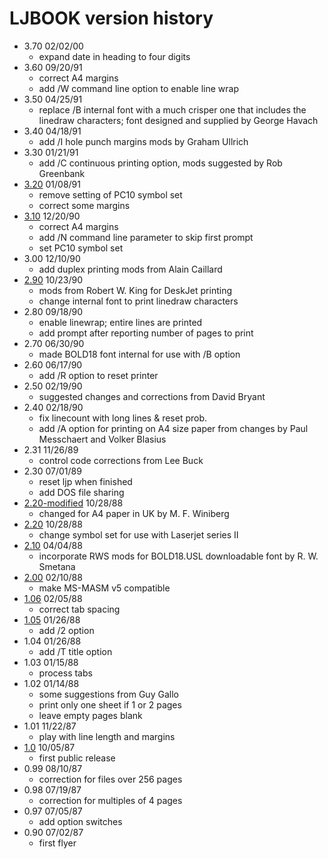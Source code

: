 # LJBOOK version history

- 3.70 02/02/00
  - expand date in heading to four digits
- 3.60 09/20/91
  - correct A4 margins
  - add /W command line option to enable line wrap
- 3.50 04/25/91
  - replace /B internal font with a much crisper one that includes the linedraw characters; font designed and supplied by George Havach
- 3.40 04/18/91
  - add /I hole punch margins  mods by Graham Ullrich
- 3.30 01/21/91
  - add /C continuous printing option, mods suggested by Rob Greenbank
- [3.20](3.20) 01/08/91
  - remove setting of PC10 symbol set
  - correct some margins
- [3.10](3.10) 12/20/90
  - correct A4 margins
  - add /N command line parameter to skip first prompt
  - set PC10 symbol set
- 3.00 12/10/90
  - add duplex printing mods from Alain Caillard
- [2.90](2.90) 10/23/90
  - mods from Robert W. King for DeskJet printing
  - change internal font to print linedraw characters
- 2.80 09/18/90
  - enable linewrap; entire lines are printed
  - add prompt after reporting number of pages to print
- 2.70 06/30/90
  - made BOLD18 font internal for use with /B option
- 2.60 06/17/90
  - add /R option to reset printer
- 2.50 02/19/90
  - suggested changes and corrections from David Bryant
- 2.40 02/18/90
  - fix linecount with long lines & reset prob.
  - add /A option for printing on A4 size paper from changes by Paul Messchaert and Volker Blasius
- 2.31 11/26/89
  - control code corrections from Lee Buck
- 2.30 07/01/89
  - reset ljp when finished
  - add DOS file sharing
- [2.20-modified](2.20-modified) 10/28/88
  - changed for A4 paper in UK by M. F. Winiberg
- [2.20](2.20) 10/28/88
  - change symbol set for use with Laserjet series II
- [2.10](2.10) 04/04/88
  - incorporate RWS mods for BOLD18.USL downloadable font by R. W. Smetana
- [2.00](2.00) 02/10/88
  - make MS-MASM v5 compatible
- [1.06](1.06) 02/05/88
  - correct tab spacing
- [1.05](1.05) 01/26/88
  - add /2 option
- 1.04 01/26/88
  - add /T title option
- 1.03 01/15/88
  - process tabs
- 1.02 01/14/88
  - some suggestions from Guy Gallo
  - print only one sheet if 1 or 2 pages
  - leave empty pages blank
- 1.01 11/22/87
  - play with line length and margins
- [1.0](1.00) 10/05/87
  - first public release
- 0.99 08/10/87
  - correction for files over 256 pages
- 0.98 07/19/87
  - correction for multiples of 4 pages
- 0.97 07/05/87
  - add option switches
- 0.90 07/02/87
  - first flyer
